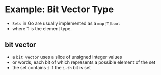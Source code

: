 # Example: Bit Vector Type

- `Sets` in Go are usually implemented as a `map[T]bool`
- where `T` is the element type.

## bit vector

- a `bit vector` uses a slice of unsigned integer values
- or words, each bit of which represents a possible element of the set
- the set contains `i` if the `i-th` bit is set
